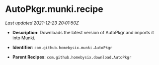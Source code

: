 # AutoPkgr.munki.recipe

_Last updated 2021-12-23 20:01:50Z_

- **Description**: Downloads the latest version of AutoPkgr and imports it into Munki.

- **Identifier**: `com.github.homebysix.munki.AutoPkgr`

- **Parent Recipes**: `com.github.homebysix.download.AutoPkgr`
